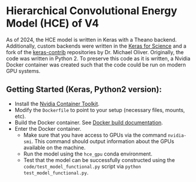 # Hierarchical Convolutional Energy Model (HCE) of V4


As of 2024, the HCE model is written in Keras with a Theano backend. Additionally, custom backends were written in the [Keras for Science](https://github.com/the-moliver/kfs) and a fork of the [keras-contrib](https://github.com/the-moliver/keras-contrib) repositories by Dr. Michael Oliver. Originally, the code was written in Python 2. To preserve this code as it is written, a Nvidia Docker container was created such that the code could be run on modern GPU systems. 

Getting Started (Keras, Python2 version):
-------------------
- Install the [Nvidia Container Toolkit](https://github.com/NVIDIA/nvidia-container-toolkit).
- Modify the `Dockerfile` to point to your setup (necessary files, mounts, etc).
- Build the Docker container. See [Docker build documentation](https://docs.docker.com/reference/cli/docker/image/build/).
- Enter the Docker container.
  - Make sure that you have access to GPUs via the command `nvidia-smi`. This command should output information about the GPUs available on the machine.
  - Run the model using the `hce_gpu` conda environment.
  - Test that the model can be successfully constructed using the `code/test_model_functional.py` script via `python test_model_functional.py`.

